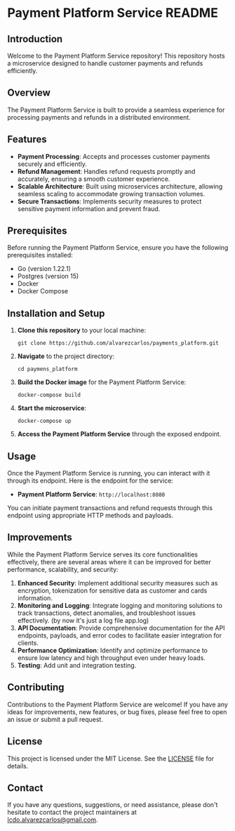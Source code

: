 # Payment Platform Service README

## Introduction
Welcome to the Payment Platform Service repository! This repository hosts a microservice designed to handle customer payments and refunds efficiently.

## Overview
The Payment Platform Service is built to provide a seamless experience for processing payments and refunds in a distributed environment.

## Features
- **Payment Processing**: Accepts and processes customer payments securely and efficiently.
- **Refund Management**: Handles refund requests promptly and accurately, ensuring a smooth customer experience.
- **Scalable Architecture**: Built using microservices architecture, allowing seamless scaling to accommodate growing transaction volumes.
- **Secure Transactions**: Implements security measures to protect sensitive payment information and prevent fraud.
## Prerequisites
Before running the Payment Platform Service, ensure you have the following prerequisites installed:
- Go (version 1.22.1)
- Postgres (version 15)
- Docker
- Docker Compose

## Installation and Setup
1. **Clone this repository** to your local machine:
    ```
    git clone https://github.com/alvarezcarlos/payments_platform.git
    ```

2. **Navigate** to the project directory:
    ```
    cd paymens_platform
    ```

3. **Build the Docker image** for the Payment Platform Service:
    ```
    docker-compose build
    ```

4. **Start the microservice**:
    ```
    docker-compose up
    ```

5. **Access the Payment Platform Service** through the exposed endpoint.

## Usage
Once the Payment Platform Service is running, you can interact with it through its endpoint. Here is the endpoint for the service:

- **Payment Platform Service**: `http://localhost:8080`

You can initiate payment transactions and refund requests through this endpoint using appropriate HTTP methods and payloads.

## Improvements
While the Payment Platform Service serves its core functionalities effectively, there are several areas where it can be improved for better performance, scalability, and security:

1. **Enhanced Security**: Implement additional security measures such as encryption, tokenization for sensitive data as customer and cards information.
2. **Monitoring and Logging**: Integrate logging and monitoring solutions to track transactions, detect anomalies, and troubleshoot issues effectively. (by now it's just a log file app.log)
3. **API Documentation**: Provide comprehensive documentation for the API endpoints, payloads, and error codes to facilitate easier integration for clients.
4. **Performance Optimization**: Identify and optimize performance to ensure low latency and high throughput even under heavy loads.
5. **Testing**: Add unit and integration testing.

## Contributing
Contributions to the Payment Platform Service are welcome! If you have any ideas for improvements, new features, or bug fixes, please feel free to open an issue or submit a pull request.

## License
This project is licensed under the MIT License. See the [LICENSE](LICENSE) file for details.

## Contact
If you have any questions, suggestions, or need assistance, please don't hesitate to contact the project maintainers at [lcdo.alvarezcarlos@gmail.com](mailto:lcdo.alvarezcarlos@gmail.com).
